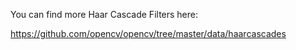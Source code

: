 You can find more Haar Cascade Filters here:

https://github.com/opencv/opencv/tree/master/data/haarcascades